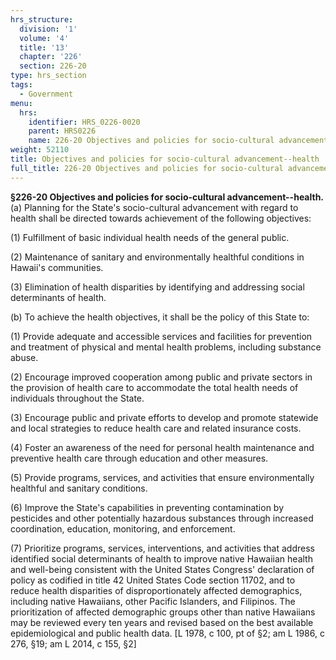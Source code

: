 ```yaml
---
hrs_structure:
  division: '1'
  volume: '4'
  title: '13'
  chapter: '226'
  section: 226-20
type: hrs_section
tags:
  - Government
menu:
  hrs:
    identifier: HRS_0226-0020
    parent: HRS0226
    name: 226-20 Objectives and policies for socio-cultural advancement--health
weight: 52110
title: Objectives and policies for socio-cultural advancement--health
full_title: 226-20 Objectives and policies for socio-cultural advancement--health
---
```

**§226-20 Objectives and policies for socio-cultural advancement--health.** (a) Planning for the State's socio-cultural advancement with regard to health shall be directed towards achievement of the following objectives:

(1) Fulfillment of basic individual health needs of the general public.

(2) Maintenance of sanitary and environmentally healthful conditions in Hawaii's communities.

(3) Elimination of health disparities by identifying and addressing social determinants of health.

(b) To achieve the health objectives, it shall be the policy of this State to:

(1) Provide adequate and accessible services and facilities for prevention and treatment of physical and mental health problems, including substance abuse.

(2) Encourage improved cooperation among public and private sectors in the provision of health care to accommodate the total health needs of individuals throughout the State.

(3) Encourage public and private efforts to develop and promote statewide and local strategies to reduce health care and related insurance costs.

(4) Foster an awareness of the need for personal health maintenance and preventive health care through education and other measures.

(5) Provide programs, services, and activities that ensure environmentally healthful and sanitary conditions.

(6) Improve the State's capabilities in preventing contamination by pesticides and other potentially hazardous substances through increased coordination, education, monitoring, and enforcement.

(7) Prioritize programs, services, interventions, and activities that address identified social determinants of health to improve native Hawaiian health and well-being consistent with the United States Congress' declaration of policy as codified in title 42 United States Code section 11702, and to reduce health disparities of disproportionately affected demographics, including native Hawaiians, other Pacific Islanders, and Filipinos. The prioritization of affected demographic groups other than native Hawaiians may be reviewed every ten years and revised based on the best available epidemiological and public health data. [L 1978, c 100, pt of §2; am L 1986, c 276, §19; am L 2014, c 155, §2]